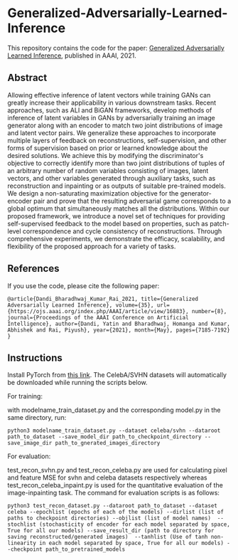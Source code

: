 # Generalized-Adversarially-Learned-Inference
This repository contains the code for the paper: [Generalized Adversarially Learned Inference](https://arxiv.org/abs/2006.08089), published in AAAI, 2021.

## Abstract
Allowing effective inference of latent vectors while training GANs can greatly increase their applicability in various downstream tasks. Recent approaches, such as ALI and BiGAN frameworks, develop methods of inference of latent variables in GANs by adversarially training an image generator along with an encoder to match two joint distributions of image and latent vector pairs. We generalize these approaches to incorporate multiple layers of feedback on reconstructions, self-supervision, and other forms of supervision based on prior or learned knowledge about the desired solutions. We achieve this by modifying the discriminator's objective to correctly identify more than two joint distributions of tuples of an arbitrary number of random variables consisting of images, latent vectors, and other variables generated through auxiliary tasks, such as reconstruction and inpainting or as outputs of suitable pre-trained models. We design a non-saturating maximization objective for the generator-encoder pair and prove that the resulting adversarial game corresponds to a global optimum that simultaneously matches all the distributions. Within our proposed framework, we introduce a novel set of techniques for providing self-supervised feedback to the model based on properties, such as patch-level correspondence and cycle consistency of reconstructions. Through comprehensive experiments, we demonstrate the efficacy, scalability, and flexibility of the proposed approach for a variety of tasks. 


## References
If you use the code, please cite the following paper:

```
@article{Dandi_Bharadhwaj_Kumar_Rai_2021, title={Generalized Adversarially Learned Inference}, volume={35}, url={https://ojs.aaai.org/index.php/AAAI/article/view/16883}, number={8}, journal={Proceedings of the AAAI Conference on Artificial Intelligence}, author={Dandi, Yatin and Bharadhwaj, Homanga and Kumar, Abhishek and Rai, Piyush}, year={2021}, month={May}, pages={7185-7192} }
```

## Instructions
Install PyTorch from [this link](https://pytorch.org/). The CelebA/SVHN datasets will automatically be downloaded while running the scripts below. 

For training:

with modelname_train_dataset.py and the corresponding model.py in the same directory, run:

```
python3 modelname_train_dataset.py --dataset celeba/svhn --dataroot path_to_dataset --save_model_dir path_to_checkpoint_directory --save_image_dir path_to_gnerated_images_directory
```

For evaluation:

test_recon_svhn.py and test_recon_celeba.py are used for calculating pixel and feature MSE for svhn and celeba datasets respectively whereas  test_recon_celeba_inpaint.py is used for the quantitative evaluation of the image-inpainting task. The command for evaluation scripts is as follows:

```
python3 test_recon_dataset.py --dataroot path_to_dataset --dataset celeba --epochlist (epochs of each of the models) --dirlist (list of paths to checkpoint directories) --objlist (list of model names)  --stochlist (stochasticity of encoder for each model separated by space, True for all our models) --save_result_dir (path to directory for saving reconstructed/generated images)  --tanhlist (Use of tanh non-linearity in each model separated by space, True for all our models) --checkpoint path_to_pretrained_models
```
